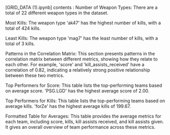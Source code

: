 [GRID_DATA (1).ipynb] contents :
Number of Weapon Types: There are a total of 22 different weapon types in the dataset.

Most Kills: The weapon type 'ak47' has the highest number of kills, with a total of 424 kills.

Least Kills: The weapon type 'mag7' has the least number of kills, with a total of 3 kills.

Patterns in the Correlation Matrix: This section presents patterns in the correlation matrix between different metrics, showing how they relate to each other. For example, 'score' and 'kill_assists_received' have a correlation of 0.82, indicating a relatively strong positive relationship between these two metrics.

Top Performers for Score: This table lists the top-performing teams based on average score. 'PSG.LGD' has the highest average score of 2.00.

Top Performers for Kills: This table lists the top-performing teams based on average kills. 'forZe' has the highest average kills of 199.67.

Formatted Table for Averages: This table provides the average metrics for each team, including score, kills, kill assists received, and kill assists given. It gives an overall overview of team performance across these metrics.
